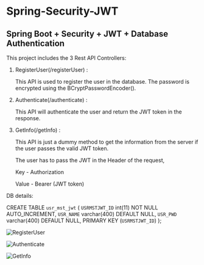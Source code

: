 # Spring-Security-JWT
## Spring Boot + Security + JWT + Database Authentication


This project includes the 3 Rest API Controllers:

1) RegisterUser(/registerUser) :

   This API is used to register the user in the database. The password is encrypted using the BCryptPasswordEncoder().
  
2) Authenticate(/authenticate) :

	This API will authenticate the user and return the JWT token in the response.
	
3) GetInfo(/getInfo) :

	This API is just a dummy method to get the information from the server if the user passes the valid JWT token.

	The user has to pass the JWT in the Header of the request,
	
	Key - Authorization
	
	Value - Bearer (JWT token)

DB details:

CREATE TABLE `usr_mst_jwt` (
  `USRMSTJWT_ID` int(11) NOT NULL AUTO_INCREMENT,
  `USR_NAME` varchar(400) DEFAULT NULL,
  `USR_PWD` varchar(400) DEFAULT NULL,
  PRIMARY KEY (`USRMSTJWT_ID`)
);

![RegisterUser](https://user-images.githubusercontent.com/37022051/85830851-f6fce380-b795-11ea-818e-1730c54a4989.png)

![Authenticate](https://user-images.githubusercontent.com/37022051/85830887-05e39600-b796-11ea-9611-79d097682589.png)

![GetInfo](https://user-images.githubusercontent.com/37022051/85830913-0ed46780-b796-11ea-8f4d-e276a5dc5cb5.png)
